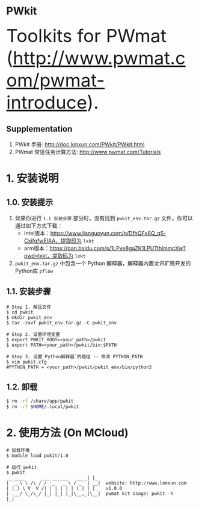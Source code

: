 # PWkit
<font size="20">Toolkits for PWmat (http://www.pwmat.com/pwmat-introduce).</font>

## Supplementation
1. PWkit 手册: http://doc.lonxun.com/PWkit/PWkit.html
2. PWmat 常见任务计算方法: http://www.pwmat.com/Tutorials

# 1. 安装说明
## 1.0. 安装提示
1. 如果你进行 `1.1 安装步骤` 部分时，没有找到 `pwkit_env.tar.gz` 文件，你可以通过如下方式下载：  
    - intel版本：https://www.jianguoyun.com/p/DfhQFx8Q_qS-CxifgfwEIAA，提取码为 `lxkt`
    - arm版本：https://pan.baidu.com/s/1LPve8gaZK1LPUTthlmmcXw?pwd=lxkt，提取码为 `lxkt`
2. `pwkit_env.tar.gz` 中包含一个 Python 解释器，解释器内置龙讯旷腾开发的Python库 `pflow`

## 1.1. 安装步骤
```shell
# Step 1. 解压文件
$ cd pwkit
$ mkdir pwkit_env
$ tar -zxvf pwkit_env.tar.gz -C pwkit_env

# Step 2. 设置环境变量
$ export PWKIT_ROOT=<your_path>/pwkit
$ export PATH=<your_path>/pwkit/bin:$PATH

# Step 3. 设置`Python解释器`的路径 -- 修改 PYTHON_PATH
$ vim pwkit.cfg
#PYTHON_PATH = <your_path>/pwkit/pwkit_env/bin/python3
```

## 1.2. 卸载
```bash
$ rm -rf /share/app/pwkit
$ rm -rf $HOME/.local/pwkit
```


# 2. 使用方法 (On MCloud)
```shell
# 加载环境
$ module load pwkit/1.0

# 运行 pwkit
$ pwkit
 _ ____      ___ __ ___   __ _| |_
| '_ \ \ /\ / / '_ ` _ \ / _` | __|  website: http://www.lonxun.com
| |_) \ V  V /| | | | | | (_| | |_   v1.0.0
| .__/ \_/\_/ |_| |_| |_|\__,_|\__|  pwmat kit Usage: pwkit -h
|_|
```